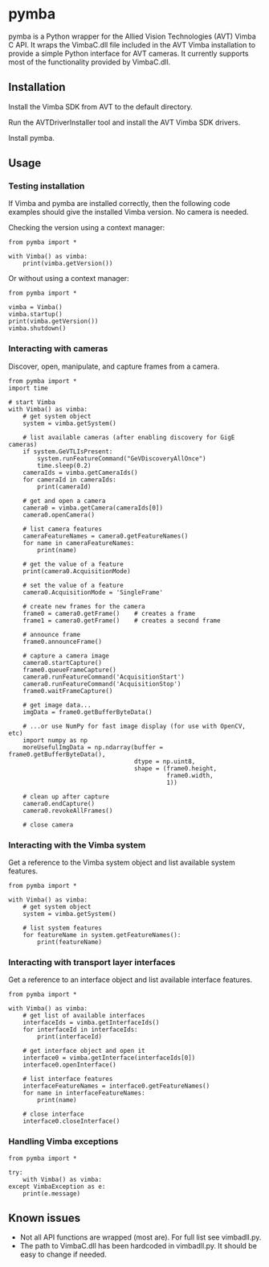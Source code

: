 # pymba

pymba is a Python wrapper for the Allied Vision Technologies (AVT) Vimba C API. It wraps the VimbaC.dll file included in the AVT Vimba installation to provide a simple Python interface for AVT cameras. It currently supports most of the functionality provided by VimbaC.dll.

## Installation

Install the Vimba SDK from AVT to the default directory.

Run the AVTDriverInstaller tool and install the AVT Vimba SDK drivers.

Install pymba.

## Usage

### Testing installation 

If Vimba and pymba are installed correctly, then the following code examples should give the installed Vimba version. No camera is needed.

Checking the version using a context manager:

    from pymba import *
    
    with Vimba() as vimba:
        print(vimba.getVersion())
	
Or without using a context manager:

    from pymba import *
    
    vimba = Vimba()
    vimba.startup()
    print(vimba.getVersion())
    vimba.shutdown()

### Interacting with cameras

Discover, open, manipulate, and capture frames from a camera.
    
    from pymba import *
    import time
    
    # start Vimba
    with Vimba() as vimba:
        # get system object
        system = vimba.getSystem()
        
        # list available cameras (after enabling discovery for GigE cameras)
        if system.GeVTLIsPresent:
            system.runFeatureCommand("GeVDiscoveryAllOnce")
            time.sleep(0.2)
        cameraIds = vimba.getCameraIds()
        for cameraId in cameraIds:
            print(cameraId)
        
        # get and open a camera
        camera0 = vimba.getCamera(cameraIds[0])
        camera0.openCamera()
        
        # list camera features
        cameraFeatureNames = camera0.getFeatureNames()
        for name in cameraFeatureNames:
            print(name)
        
        # get the value of a feature
        print(camera0.AcquisitionMode)
        
        # set the value of a feature
        camera0.AcquisitionMode = 'SingleFrame'
        
        # create new frames for the camera
        frame0 = camera0.getFrame()    # creates a frame
        frame1 = camera0.getFrame()    # creates a second frame
        
        # announce frame
        frame0.announceFrame()
        
        # capture a camera image
        camera0.startCapture()
        frame0.queueFrameCapture()
        camera0.runFeatureCommand('AcquisitionStart')
        camera0.runFeatureCommand('AcquisitionStop')
        frame0.waitFrameCapture()
        
        # get image data...
        imgData = frame0.getBufferByteData()
        
        # ...or use NumPy for fast image display (for use with OpenCV, etc)
        import numpy as np
        moreUsefulImgData = np.ndarray(buffer = frame0.getBufferByteData(),
                                       dtype = np.uint8,
                                       shape = (frame0.height,
                                                frame0.width,
                                                1))
        
        # clean up after capture
        camera0.endCapture()
        camera0.revokeAllFrames()
        
        # close camera
	
### Interacting with the Vimba system
    
Get a reference to the Vimba system object and list available system features.
    
    from pymba import *
    
    with Vimba() as vimba:
        # get system object
        system = vimba.getSystem()
        
        # list system features
        for featureName in system.getFeatureNames():
            print(featureName)

### Interacting with transport layer interfaces
    
Get a reference to an interface object and list available interface features.
    
    from pymba import *
    
    with Vimba() as vimba:
        # get list of available interfaces
        interfaceIds = vimba.getInterfaceIds()
        for interfaceId in interfaceIds:
            print(interfaceId)
        
        # get interface object and open it
        interface0 = vimba.getInterface(interfaceIds[0])
        interface0.openInterface()
        
        # list interface features
        interfaceFeatureNames = interface0.getFeatureNames()
        for name in interfaceFeatureNames:
            print(name)
        
        # close interface
        interface0.closeInterface()



### Handling Vimba exceptions

    from pymba import *

    try:
        with Vimba() as vimba:
    except VimbaException as e:
        print(e.message)
    


## Known issues

* Not all API functions are wrapped (most are). For full list see vimbadll.py.
* The path to VimbaC.dll has been hardcoded in vimbadll.py. It should be easy to change if needed.

